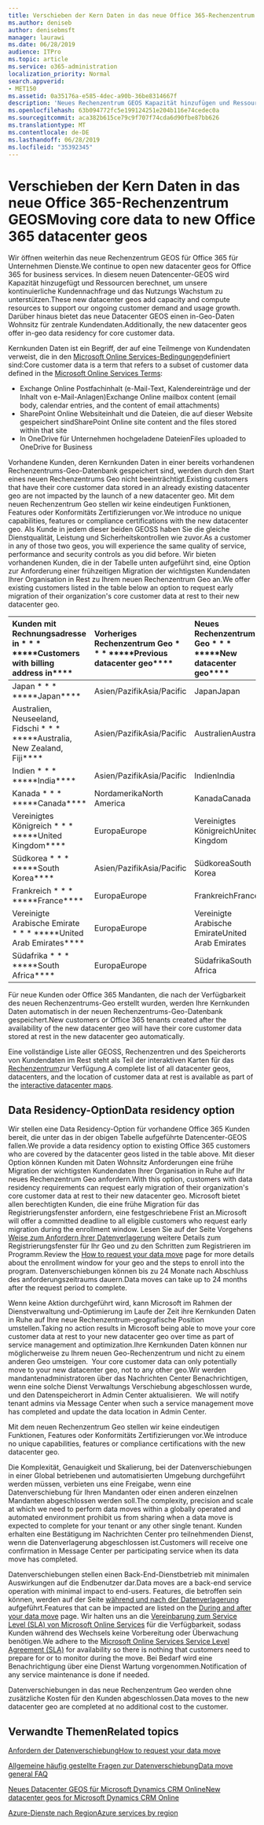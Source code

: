 ```yaml
---
title: Verschieben der Kern Daten in das neue Office 365-Rechenzentrum GEOS
ms.author: deniseb
author: denisebmsft
manager: laurawi
ms.date: 06/28/2019
audience: ITPro
ms.topic: article
ms.service: o365-administration
localization_priority: Normal
search.appverid:
- MET150
ms.assetid: 0a35176a-e585-4dec-a90b-36be8314667f
description: 'Neues Rechenzentrum GEOS Kapazität hinzufügen und Ressourcen berechnen, um unsere kontinuierliche Kundennachfrage und das Nutzungs Wachstum zu unterstützen. Darüber hinaus bietet das neue Datacenter GEOS einen in-Geo-Daten Wohnsitz für zentrale Kundendaten. Kernkunden Daten ist ein Begriff, der auf eine Teilmenge von Kundendaten verweist, die in den Microsoft Online Services-Bedingungen definiert sind: Exchange Online Postfachinhalt (e-Mail-Text, Kalendereinträge und der Inhalt von e-Mail-Anlagen) und SharePoint Online Websiteinhalt und die Dateien in dieser Website gespeichert und in OneDrive für Unternehmen hochgeladene Dateien.'
ms.openlocfilehash: 63b094772fc5e199124251e204b116e74cedec0a
ms.sourcegitcommit: aca382b615ce79c9f707f74cda6d90fbe87bb626
ms.translationtype: MT
ms.contentlocale: de-DE
ms.lasthandoff: 06/28/2019
ms.locfileid: "35392345"
---
```

# <a name="moving-core-data-to-new-office-365-datacenter-geos"></a><span data-ttu-id="e7ebc-105">Verschieben der Kern Daten in das neue Office 365-Rechenzentrum GEOS</span><span class="sxs-lookup"><span data-stu-id="e7ebc-105">Moving core data to new Office 365 datacenter geos</span></span>

<span data-ttu-id="e7ebc-106">Wir öffnen weiterhin das neue Rechenzentrum GEOS für Office 365 für Unternehmen Dienste.</span><span class="sxs-lookup"><span data-stu-id="e7ebc-106">We continue to open new datacenter geos for Office 365 for business services.</span></span> <span data-ttu-id="e7ebc-107">In diesem neuen Datencenter-GEOS wird Kapazität hinzugefügt und Ressourcen berechnet, um unsere kontinuierliche Kundennachfrage und das Nutzungs Wachstum zu unterstützen.</span><span class="sxs-lookup"><span data-stu-id="e7ebc-107">These new datacenter geos add capacity and compute resources to support our ongoing customer demand and usage growth.</span></span> <span data-ttu-id="e7ebc-108">Darüber hinaus bietet das neue Datacenter GEOS einen in-Geo-Daten Wohnsitz für zentrale Kundendaten.</span><span class="sxs-lookup"><span data-stu-id="e7ebc-108">Additionally, the new datacenter geos offer in-geo data residency for core customer data.</span></span> 

<span data-ttu-id="e7ebc-109">Kernkunden Daten ist ein Begriff, der auf eine Teilmenge von Kundendaten verweist, die in den [Microsoft Online Services-Bedingungen](https://go.microsoft.com/fwlink/p/?LinkID=249048)definiert sind:</span><span class="sxs-lookup"><span data-stu-id="e7ebc-109">Core customer data is a term that refers to a subset of customer data defined in the [Microsoft Online Services Terms](https://go.microsoft.com/fwlink/p/?LinkID=249048):</span></span> 
- <span data-ttu-id="e7ebc-110">Exchange Online Postfachinhalt (e-Mail-Text, Kalendereinträge und der Inhalt von e-Mail-Anlagen)</span><span class="sxs-lookup"><span data-stu-id="e7ebc-110">Exchange Online mailbox content (email body, calendar entries, and the content of email attachments)</span></span>
- <span data-ttu-id="e7ebc-111">SharePoint Online Websiteinhalt und die Dateien, die auf dieser Website gespeichert sind</span><span class="sxs-lookup"><span data-stu-id="e7ebc-111">SharePoint Online site content and the files stored within that site</span></span>
- <span data-ttu-id="e7ebc-112">In OneDrive für Unternehmen hochgeladene Dateien</span><span class="sxs-lookup"><span data-stu-id="e7ebc-112">Files uploaded to OneDrive for Business</span></span> 
  
<span data-ttu-id="e7ebc-113">Vorhandene Kunden, deren Kernkunden Daten in einer bereits vorhandenen Rechenzentrums-Geo-Datenbank gespeichert sind, werden durch den Start eines neuen Rechenzentrums Geo nicht beeinträchtigt.</span><span class="sxs-lookup"><span data-stu-id="e7ebc-113">Existing customers that have their core customer data stored in an already existing datacenter geo are not impacted by the launch of a new datacenter geo.</span></span> <span data-ttu-id="e7ebc-114">Mit dem neuen Rechenzentrum Geo stellen wir keine eindeutigen Funktionen, Features oder Konformitäts Zertifizierungen vor.</span><span class="sxs-lookup"><span data-stu-id="e7ebc-114">We introduce no unique capabilities, features or compliance certifications with the new datacenter geo.</span></span> <span data-ttu-id="e7ebc-115">Als Kunde in jedem dieser beiden GEOSS haben Sie die gleiche Dienstqualität, Leistung und Sicherheitskontrollen wie zuvor.</span><span class="sxs-lookup"><span data-stu-id="e7ebc-115">As a customer in any of those two geos, you will experience the same quality of service, performance and security controls as you did before.</span></span> <span data-ttu-id="e7ebc-116">Wir bieten vorhandenen Kunden, die in der Tabelle unten aufgeführt sind, eine Option zur Anforderung einer frühzeitigen Migration der wichtigsten Kundendaten Ihrer Organisation in Rest zu Ihrem neuen Rechenzentrum Geo an.</span><span class="sxs-lookup"><span data-stu-id="e7ebc-116">We offer existing customers listed in the table below an option to request early migration of their organization's core customer data at rest to their new datacenter geo.</span></span>
  
|<span data-ttu-id="e7ebc-117">Kunden mit Rechnungsadresse in \* \* \* \*</span><span class="sxs-lookup"><span data-stu-id="e7ebc-117">\*\*\*\*Customers with billing address in\*\*\*\*</span></span>|<span data-ttu-id="e7ebc-118">Vorheriges Rechenzentrum Geo \* \* \* \*</span><span class="sxs-lookup"><span data-stu-id="e7ebc-118">\*\*\*\*Previous datacenter geo\*\*\*\*</span></span>|<span data-ttu-id="e7ebc-119">Neues Rechenzentrum Geo \* \* \* \*</span><span class="sxs-lookup"><span data-stu-id="e7ebc-119">\*\*\*\*New datacenter geo\*\*\*\*</span></span>|<span data-ttu-id="e7ebc-120">Geo verfügbar seit \* \* \* \*</span><span class="sxs-lookup"><span data-stu-id="e7ebc-120">\*\*\*\*Geo available since\*\*\*\*</span></span>|
|:-----|:-----|:-----|:-----|
|<span data-ttu-id="e7ebc-121">Japan \* \* \* \*</span><span class="sxs-lookup"><span data-stu-id="e7ebc-121">\*\*\*\*Japan\*\*\*\*</span></span>| <span data-ttu-id="e7ebc-122">Asien/Pazifik</span><span class="sxs-lookup"><span data-stu-id="e7ebc-122">Asia/Pacific</span></span> | <span data-ttu-id="e7ebc-123">Japan</span><span class="sxs-lookup"><span data-stu-id="e7ebc-123">Japan</span></span> | <span data-ttu-id="e7ebc-124">Dezember 2014</span><span class="sxs-lookup"><span data-stu-id="e7ebc-124">December 2014</span></span> |
|<span data-ttu-id="e7ebc-125">Australien, Neuseeland, Fidschi \* \* \* \*</span><span class="sxs-lookup"><span data-stu-id="e7ebc-125">\*\*\*\*Australia, New Zealand, Fiji\*\*\*\*</span></span>| <span data-ttu-id="e7ebc-126">Asien/Pazifik</span><span class="sxs-lookup"><span data-stu-id="e7ebc-126">Asia/Pacific</span></span> | <span data-ttu-id="e7ebc-127">Australien</span><span class="sxs-lookup"><span data-stu-id="e7ebc-127">Australia</span></span> | <span data-ttu-id="e7ebc-128">März 2015</span><span class="sxs-lookup"><span data-stu-id="e7ebc-128">March 2015</span></span> |
|<span data-ttu-id="e7ebc-129">Indien \* \* \* \*</span><span class="sxs-lookup"><span data-stu-id="e7ebc-129">\*\*\*\*India\*\*\*\*</span></span>| <span data-ttu-id="e7ebc-130">Asien/Pazifik</span><span class="sxs-lookup"><span data-stu-id="e7ebc-130">Asia/Pacific</span></span> | <span data-ttu-id="e7ebc-131">Indien</span><span class="sxs-lookup"><span data-stu-id="e7ebc-131">India</span></span> | <span data-ttu-id="e7ebc-132">Oktober 2015</span><span class="sxs-lookup"><span data-stu-id="e7ebc-132">October 2015</span></span> |
|<span data-ttu-id="e7ebc-133">Kanada \* \* \* \*</span><span class="sxs-lookup"><span data-stu-id="e7ebc-133">\*\*\*\*Canada\*\*\*\*</span></span>| <span data-ttu-id="e7ebc-134">Nordamerika</span><span class="sxs-lookup"><span data-stu-id="e7ebc-134">North America</span></span> | <span data-ttu-id="e7ebc-135">Kanada</span><span class="sxs-lookup"><span data-stu-id="e7ebc-135">Canada</span></span> | <span data-ttu-id="e7ebc-136">Mai 2016</span><span class="sxs-lookup"><span data-stu-id="e7ebc-136">May 2016</span></span> |
|<span data-ttu-id="e7ebc-137">Vereinigtes Königreich \* \* \* \*</span><span class="sxs-lookup"><span data-stu-id="e7ebc-137">\*\*\*\*United Kingdom\*\*\*\*</span></span>| <span data-ttu-id="e7ebc-138">Europa</span><span class="sxs-lookup"><span data-stu-id="e7ebc-138">Europe</span></span> | <span data-ttu-id="e7ebc-139">Vereinigtes Königreich</span><span class="sxs-lookup"><span data-stu-id="e7ebc-139">United Kingdom</span></span> | <span data-ttu-id="e7ebc-140">September 2016</span><span class="sxs-lookup"><span data-stu-id="e7ebc-140">September 2016</span></span> |
|<span data-ttu-id="e7ebc-141">Südkorea \* \* \* \*</span><span class="sxs-lookup"><span data-stu-id="e7ebc-141">\*\*\*\*South Korea\*\*\*\*</span></span>| <span data-ttu-id="e7ebc-142">Asien/Pazifik</span><span class="sxs-lookup"><span data-stu-id="e7ebc-142">Asia/Pacific</span></span> | <span data-ttu-id="e7ebc-143">Südkorea</span><span class="sxs-lookup"><span data-stu-id="e7ebc-143">South Korea</span></span> | <span data-ttu-id="e7ebc-144">April 2017</span><span class="sxs-lookup"><span data-stu-id="e7ebc-144">April 2017</span></span> |
|<span data-ttu-id="e7ebc-145">Frankreich \* \* \* \*</span><span class="sxs-lookup"><span data-stu-id="e7ebc-145">\*\*\*\*France\*\*\*\*</span></span>| <span data-ttu-id="e7ebc-146">Europa</span><span class="sxs-lookup"><span data-stu-id="e7ebc-146">Europe</span></span> | <span data-ttu-id="e7ebc-147">Frankreich</span><span class="sxs-lookup"><span data-stu-id="e7ebc-147">France</span></span> | <span data-ttu-id="e7ebc-148">März 2018</span><span class="sxs-lookup"><span data-stu-id="e7ebc-148">March 2018</span></span> |
|<span data-ttu-id="e7ebc-149">Vereinigte Arabische Emirate \* \* \* \*</span><span class="sxs-lookup"><span data-stu-id="e7ebc-149">\*\*\*\*United Arab Emirates\*\*\*\*</span></span>| <span data-ttu-id="e7ebc-150">Europa</span><span class="sxs-lookup"><span data-stu-id="e7ebc-150">Europe</span></span> | <span data-ttu-id="e7ebc-151">Vereinigte Arabische Emirate</span><span class="sxs-lookup"><span data-stu-id="e7ebc-151">United Arab Emirates</span></span> | <span data-ttu-id="e7ebc-152">Angekündigt</span><span class="sxs-lookup"><span data-stu-id="e7ebc-152">Announced</span></span> |
|<span data-ttu-id="e7ebc-153">Südafrika \* \* \* \*</span><span class="sxs-lookup"><span data-stu-id="e7ebc-153">\*\*\*\*South Africa\*\*\*\*</span></span>| <span data-ttu-id="e7ebc-154">Europa</span><span class="sxs-lookup"><span data-stu-id="e7ebc-154">Europe</span></span> | <span data-ttu-id="e7ebc-155">Südafrika</span><span class="sxs-lookup"><span data-stu-id="e7ebc-155">South Africa</span></span> | <span data-ttu-id="e7ebc-156">Angekündigt</span><span class="sxs-lookup"><span data-stu-id="e7ebc-156">Announced</span></span> |
  
<span data-ttu-id="e7ebc-157">Für neue Kunden oder Office 365 Mandanten, die nach der Verfügbarkeit des neuen Rechenzentrums-Geo erstellt wurden, werden Ihre Kernkunden Daten automatisch in der neuen Rechenzentrums-Geo-Datenbank gespeichert.</span><span class="sxs-lookup"><span data-stu-id="e7ebc-157">New customers or Office 365 tenants created after the availability of the new datacenter geo will have their core customer data stored at rest in the new datacenter geo automatically.</span></span>
  
<span data-ttu-id="e7ebc-158">Eine vollständige Liste aller GEOSS, Rechenzentren und des Speicherorts von Kundendaten im Rest steht als Teil der interaktiven Karten für das [Rechenzentrum](https://office.com/datamaps)zur Verfügung.</span><span class="sxs-lookup"><span data-stu-id="e7ebc-158">A complete list of all datacenter geos, datacenters, and the location of customer data at rest is available as part of the [interactive datacenter maps](https://office.com/datamaps).</span></span> 
  
## <a name="data-residency-option"></a><span data-ttu-id="e7ebc-159">Data Residency-Option</span><span class="sxs-lookup"><span data-stu-id="e7ebc-159">Data residency option</span></span>

<span data-ttu-id="e7ebc-160">Wir stellen eine Data Residency-Option für vorhandene Office 365 Kunden bereit, die unter das in der obigen Tabelle aufgeführte Datencenter-GEOS fallen.</span><span class="sxs-lookup"><span data-stu-id="e7ebc-160">We provide a data residency option to existing Office 365 customers who are covered by the datacenter geos listed in the table above.</span></span> <span data-ttu-id="e7ebc-161">Mit dieser Option können Kunden mit Daten Wohnsitz Anforderungen eine frühe Migration der wichtigsten Kundendaten Ihrer Organisation in Ruhe auf Ihr neues Rechenzentrum Geo anfordern.</span><span class="sxs-lookup"><span data-stu-id="e7ebc-161">With this option, customers with data residency requirements can request early migration of their organization's core customer data at rest to their new datacenter geo.</span></span>  <span data-ttu-id="e7ebc-162">Microsoft bietet allen berechtigten Kunden, die eine frühe Migration für das Registrierungsfenster anfordern, eine festgeschriebene Frist an.</span><span class="sxs-lookup"><span data-stu-id="e7ebc-162">Microsoft will offer a committed deadline to all eligible customers who request early migration during the enrollment window.</span></span>  <span data-ttu-id="e7ebc-163">Lesen Sie auf der Seite Vorgehens [Weise zum Anfordern ihrer Datenverlagerung](request-your-data-move.md) weitere Details zum Registrierungsfenster für Ihr Geo und zu den Schritten zum Registrieren im Programm.</span><span class="sxs-lookup"><span data-stu-id="e7ebc-163">Review the [How to request your data move](request-your-data-move.md) page for more details about the enrollment window for your geo and the steps to enroll into the program.</span></span>  <span data-ttu-id="e7ebc-164">Datenverschiebungen können bis zu 24 Monate nach Abschluss des anforderungszeitraums dauern.</span><span class="sxs-lookup"><span data-stu-id="e7ebc-164">Data moves can take up to 24 months after the request period to complete.</span></span>

<span data-ttu-id="e7ebc-165">Wenn keine Aktion durchgeführt wird, kann Microsoft im Rahmen der Dienstverwaltung und-Optimierung im Laufe der Zeit ihre Kernkunden Daten in Ruhe auf Ihre neue Rechenzentrum-geografische Position umstellen.</span><span class="sxs-lookup"><span data-stu-id="e7ebc-165">Taking no action results in Microsoft being able to move your core customer data at rest to your new datacenter geo over time as part of service management and optimization.</span></span><span data-ttu-id="e7ebc-166">Ihre Kernkunden Daten können nur möglicherweise zu Ihrem neuen Geo-Rechenzentrum und nicht zu einem anderen Geo umsteigen.</span><span class="sxs-lookup"><span data-stu-id="e7ebc-166">  Your core customer data can only potentially move to your new datacenter geo, not to any other geo.</span></span><span data-ttu-id="e7ebc-167">Wir werden mandantenadministratoren über das Nachrichten Center Benachrichtigen, wenn eine solche Dienst Verwaltungs Verschiebung abgeschlossen wurde, und den Datenspeicherort in Admin Center aktualisieren.</span><span class="sxs-lookup"><span data-stu-id="e7ebc-167">  We will notify tenant admins via Message Center when such a service management move has completed and update the data location in Admin Center.</span></span>
   
<span data-ttu-id="e7ebc-168">Mit dem neuen Rechenzentrum Geo stellen wir keine eindeutigen Funktionen, Features oder Konformitäts Zertifizierungen vor.</span><span class="sxs-lookup"><span data-stu-id="e7ebc-168">We introduce no unique capabilities, features or compliance certifications with the new datacenter geo.</span></span>
    
<span data-ttu-id="e7ebc-169">Die Komplexität, Genauigkeit und Skalierung, bei der Datenverschiebungen in einer Global betriebenen und automatisierten Umgebung durchgeführt werden müssen, verbieten uns eine Freigabe, wenn eine Datenverschiebung für Ihren Mandanten oder einen anderen einzelnen Mandanten abgeschlossen werden soll.</span><span class="sxs-lookup"><span data-stu-id="e7ebc-169">The complexity, precision and scale at which we need to perform data moves within a globally operated and automated environment prohibit us from sharing when a data move is expected to complete for your tenant or any other single tenant.</span></span> <span data-ttu-id="e7ebc-170">Kunden erhalten eine Bestätigung im Nachrichten Center pro teilnehmenden Dienst, wenn die Datenverlagerung abgeschlossen ist.</span><span class="sxs-lookup"><span data-stu-id="e7ebc-170">Customers will receive one confirmation in Message Center per participating service when its data move has completed.</span></span> 
    
<span data-ttu-id="e7ebc-171">Datenverschiebungen stellen einen Back-End-Dienstbetrieb mit minimalen Auswirkungen auf die Endbenutzer dar.</span><span class="sxs-lookup"><span data-stu-id="e7ebc-171">Data moves are a back-end service operation with minimal impact to end-users.</span></span> <span data-ttu-id="e7ebc-172">Features, die betroffen sein können, werden auf der Seite [während und nach der Datenverlagerung](during-and-after-your-data-move.md) aufgeführt.</span><span class="sxs-lookup"><span data-stu-id="e7ebc-172">Features that can be impacted are listed on the [During and after your data move](during-and-after-your-data-move.md) page.</span></span> <span data-ttu-id="e7ebc-173">Wir halten uns an die [Vereinbarung zum Service Level (SLA) von Microsoft Online Services](https://go.microsoft.com/fwlink/p/?LinkId=523897) für die Verfügbarkeit, sodass Kunden während des Wechsels keine Vorbereitung oder Überwachung benötigen.</span><span class="sxs-lookup"><span data-stu-id="e7ebc-173">We adhere to the [Microsoft Online Services Service Level Agreement (SLA)](https://go.microsoft.com/fwlink/p/?LinkId=523897) for availability so there is nothing that customers need to prepare for or to monitor during the move.</span></span> <span data-ttu-id="e7ebc-174">Bei Bedarf wird eine Benachrichtigung über eine Dienst Wartung vorgenommen.</span><span class="sxs-lookup"><span data-stu-id="e7ebc-174">Notification of any service maintenance is done if needed.</span></span> 

<span data-ttu-id="e7ebc-175">Datenverschiebungen in das neue Rechenzentrum Geo werden ohne zusätzliche Kosten für den Kunden abgeschlossen.</span><span class="sxs-lookup"><span data-stu-id="e7ebc-175">Data moves to the new datacenter geo are completed at no additional cost to the customer.</span></span>
    
## <a name="related-topics"></a><span data-ttu-id="e7ebc-176">Verwandte Themen</span><span class="sxs-lookup"><span data-stu-id="e7ebc-176">Related topics</span></span> 
 
[<span data-ttu-id="e7ebc-177">Anfordern der Datenverschiebung</span><span class="sxs-lookup"><span data-stu-id="e7ebc-177">How to request your data move</span></span>](request-your-data-move.md)
    
[<span data-ttu-id="e7ebc-178">Allgemeine häufig gestellte Fragen zur Datenverschiebung</span><span class="sxs-lookup"><span data-stu-id="e7ebc-178">Data move general FAQ</span></span>](data-move-faq.md)
  
[<span data-ttu-id="e7ebc-179">Neues Datacenter GEOS für Microsoft Dynamics CRM Online</span><span class="sxs-lookup"><span data-stu-id="e7ebc-179">New datacenter geos for Microsoft Dynamics CRM Online</span></span>](https://go.microsoft.com/fwlink/p/?Linkid=615924)
  
[<span data-ttu-id="e7ebc-180">Azure-Dienste nach Region</span><span class="sxs-lookup"><span data-stu-id="e7ebc-180">Azure services by region</span></span>](https://azure.microsoft.com/en-us/regions/)
